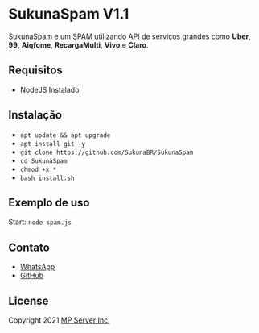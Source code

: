 # SukunaSpam V1.1
SukunaSpam e um SPAM utilizando API de serviços grandes como **Uber**, **99**, **Aiqfome**, **RecargaMulti**, **Vivo** e **Claro**.

## Requisitos
* NodeJS Instalado

## Instalação
* ```apt update && apt upgrade```
* ```apt install git -y```
* ```git clone https://github.com/SukunaBR/SukunaSpam```
* ```cd SukunaSpam```
* ```chmod +x *```
* ```bash install.sh```

## Exemplo de uso
Start: ```node spam.js```

## Contato
* [WhatsApp](https://tinyurl.com/y4tp8j2d)
* [GitHub](https://github.com/SukunaBR)

## License

Copyright 2021 [MP Server Inc.](https://tinyurl.com/y4tp8j2d)
